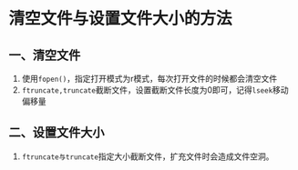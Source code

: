 # 清空文件与设置文件大小的方法

## 一、清空文件

1. 使用`fopen()`，指定打开模式为r模式，每次打开文件的时候都会清空文件
2. `ftruncate,truncate`截断文件，设置截断文件长度为0即可，记得`lseek`移动偏移量



## 二、设置文件大小

1. `ftruncate与truncate`指定大小截断文件，扩充文件时会造成文件空洞。



